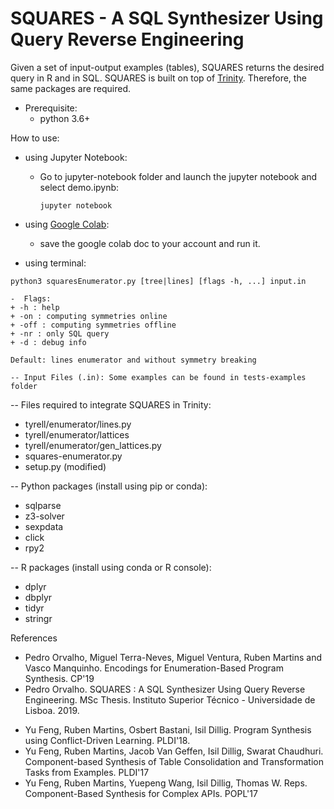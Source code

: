 # SQUARES - A SQL Synthesizer Using Query Reverse Engineering

Given a set of input-output examples (tables), SQUARES returns the desired query in R and in SQL. SQUARES is built on top of [Trinity](https://github.com/fredfeng/Trinity). Therefore, the same packages are required.

- Prerequisite:
    - python 3.6+
    
How to use:

+ using  Jupyter Notebook:
    - Go to jupyter-notebook folder and launch the jupyter notebook and select demo.ipynb:
        ```
        jupyter notebook
        ```
  
+ using [Google Colab](https://colab.research.google.com/drive/1wPwP1iWBLqmNTk9ffxNPR0mj3GbbUZr2):
    - save the google colab doc to your account and run it.

+ using terminal:
```
python3 squaresEnumerator.py [tree|lines] [flags -h, ...] input.in
```

    -  Flags:
    + -h : help
    + -on : computing symmetries online
    + -off : computing symmetries offline
    + -nr : only SQL query
    + -d : debug info

    Default: lines enumerator and without symmetry breaking

    -- Input Files (.in): Some examples can be found in tests-examples folder

-- Files required to integrate SQUARES in Trinity:
 + tyrell/enumerator/lines.py
 + tyrell/enumerator/lattices
 + tyrell/enumerator/gen_lattices.py
 + squares-enumerator.py
 + setup.py (modified)


-- Python packages (install using pip or conda):
 + sqlparse
 + z3-solver
 + sexpdata
 + click
 + rpy2

-- R packages (install using conda or R console):
 + dplyr
 + dbplyr
 + tidyr
 + stringr

References

 + Pedro Orvalho, Miguel Terra-Neves, Miguel Ventura, Ruben Martins and Vasco Manquinho. Encodings for Enumeration-Based Program Synthesis. CP'19
 + Pedro Orvalho. SQUARES : A SQL Synthesizer Using Query Reverse Engineering. MSc Thesis. Instituto Superior Técnico - Universidade de Lisboa. 2019.
 - Yu Feng, Ruben Martins, Osbert Bastani, Isil Dillig. Program Synthesis using Conflict-Driven Learning. PLDI'18.
 - Yu Feng, Ruben Martins, Jacob Van Geffen, Isil Dillig, Swarat Chaudhuri. Component-based Synthesis of Table Consolidation and Transformation Tasks from Examples. PLDI'17
 - Yu Feng, Ruben Martins, Yuepeng Wang, Isil Dillig, Thomas W. Reps. Component-Based Synthesis for Complex APIs. POPL'17

